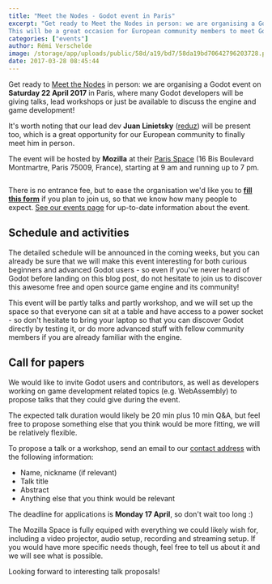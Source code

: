 ```yaml
---
title: "Meet the Nodes - Godot event in Paris"
excerpt: "Get ready to Meet the Nodes in person: we are organising a Godot event on Saturday 22 April 2017 in Paris, where many Godot developers will be giving talks, lead workshops or just be available to discuss the engine and game development!
This will be a great occasion for European community members to meet Godot's lead developer, Juan Linietsky (reduz), who usually lives in Argentina."
categories: ["events"]
author: Rémi Verschelde
image: /storage/app/uploads/public/58d/a19/bd7/58da19bd70642796203728.png
date: 2017-03-28 08:45:44
---
```


Get ready to [Meet the Nodes](/events) in person: we are organising a Godot event on **Saturday 22 April 2017** in Paris, where many Godot developers will be giving talks, lead workshops or just be available to discuss the engine and game development!

It's worth noting that our lead dev **Juan Linietsky** ([reduz](https://github.com/reduz)) will be present too, which is a great opportunity for our European community to finally meet him in person.

The event will be hosted by **Mozilla** at their [Paris Space](https://www.mozilla.org/en-US/contact/spaces/paris/) (16 Bis Boulevard Montmartre, Paris 75009, France), starting at 9 am and running up to 7 pm.

[<img src="https://api.tiles.mapbox.com/v4/mozilla-webprod.ijaeac5j/url-https%3A%2F%2Fwww.mozilla.org%2Fmedia%2Fimg%2Fcontact%2Fmoz-map-pin.e45110b373a2.png(2.341210,48.871951)/2.341210,48.871951,16/460x250.png?access_token=pk.eyJ1IjoibW96aWxsYS13ZWJwcm9kIiwiYSI6Ii0xYVEtTW8ifQ.3ikA2IgKATeXStfC5wKDaQ" alt="">](https://www.mozilla.org/en-US/contact/spaces/paris/)

There is no entrance fee, but to ease the organisation we'd like you to [**fill this form**](https://framadate.org/godot-meet-the-root-node) if you plan to join us, so that we know how many people to expect. [See our events page](/events) for up-to-date information about the event.

## Schedule and activities

The detailed schedule will be announced in the coming weeks, but you can already be sure that we will make this event interesting for both curious beginners and advanced Godot users - so even if you've never heard of Godot before landing on this blog post, do not hesitate to join us to discover this awesome free and open source game engine and its community!

This event will be partly talks and partly workshop, and we will set up the space so that everyone can sit at a table and have access to a power socket - so don't hesitate to bring your laptop so that you can discover Godot directly by testing it, or do more advanced stuff with fellow community members if you are already familiar with the engine.

## Call for papers

We would like to invite Godot users and contributors, as well as developers working on game development related topics (e.g. WebAssembly) to propose talks that they could give during the event.

The expected talk duration would likely be 20 min plus 10 min Q&A, but feel free to propose something else that you think would be more fitting, we will be relatively flexible.

To propose a talk or a workshop, send an email to our [contact address](/contact) with the following information:
- Name, nickname (if relevant)
- Talk title
- Abstract
- Anything else that you think would be relevant

The deadline for applications is **Monday 17 April**, so don't wait too long :)

The Mozilla Space is fully equiped with everything we could likely wish for, including a video projector, audio setup, recording and streaming setup. If you would have more specific needs though, feel free to tell us about it and we will see what is possible.

Looking forward to interesting talk proposals!
